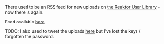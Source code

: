 There used to be an RSS feed for new uploads on [the Reaktor User Library](http://www.native-instruments.com/en/community/reaktor-user-library) - now there is again.

Feed available [here](http://radian.sdfeu.org/reaktor_library_rss.php)

TODO: I also used to tweet the uploads [here](https://twitter.com/reaktor_lib) but I've lost the keys / forgotten the password.
